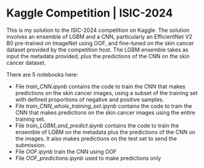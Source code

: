 # Kaggle Competition | ISIC-2024
This is my solution to the ISIC-2024 competition on Kaggle.
The solution involves an ensemble of LGBM and a CNN, particularly an EfficientNet V2 B0 pre-trained on ImageNet using OOF, and fine-tuned on the skin cancer dataset provided by the competition host.
The LGBM ensemble takes as input the metadata provided, plus the predictions of the CNN on the skin cancer dataset.

There are 5 notebooks here:
* File _train_CNN.ipynb_ contains the code to train the CNN that makes predictions on the skin cancer images, using a subset of the training set with defined proportions of negative and positive samples.
* File _train_CNN_whole_training_set.ipynb_ contains the code to train the CNN that makes predictions on the skin cancer images using the entire training set.
* File _train_LGBM_and_predict.ipynb_ contains the code to train the ensemble of LGBM on the metadata plus the predictions of the CNN on the images. It also makes predictions on the test set to send the submission.
* File _OOF.ipynb_ train the CNN using OOF
* File _OOF_predictions.ipynb_ used to make predictions only

